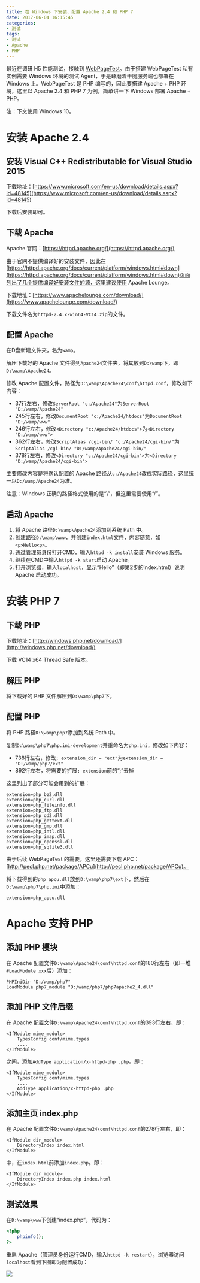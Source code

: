 ```yaml
---
title: 在 Windows 下安装、配置 Apache 2.4 和 PHP 7
date: 2017-06-04 16:15:45
categories:
- 测试
tags:
- 测试
- Apache
- PHP
---
```


最近在调研 H5 性能测试，接触到 [WebPageTest](https://www.webpagetest.org/)。由于搭建 WebPageTest 私有实例需要 Windows 环境的测试 Agent，于是琢磨着干脆服务端也部署在 Windows 上。WebPageTest 是 PHP 编写的，因此要搭建 Apache + PHP 环境，这里以 Apache 2.4 和 PHP 7 为例，简单讲一下 Windows 部署 Apache + PHP。

注：下文使用 Windows 10。

<!-- more -->

# 安装 Apache 2.4

## 安装 Visual C++ Redistributable for Visual Studio 2015

下载地址：[https://www.microsoft.com/en-us/download/details.aspx?id=48145](https://www.microsoft.com/en-us/download/details.aspx?id=48145)

下载后安装即可。

## 下载 Apache

Apache 官网：[https://httpd.apache.org/](https://httpd.apache.org/)

由于官网不提供编译好的安装文件，因此在[https://httpd.apache.org/docs/current/platform/windows.html#down](https://httpd.apache.org/docs/current/platform/windows.html#down)页面列出了几个提供编译好安装文件的源，这里建议使用 Apache Lounge。

下载地址：[https://www.apachelounge.com/download/](https://www.apachelounge.com/download/)

下载文件名为`httpd-2.4.x-win64-VC14.zip`的文件。

## 配置 Apache

在D盘新建文件夹，名为`wamp`。

解压下载好的 Apache 文件得到`Apache24`文件夹，将其放到`D:\wamp`下，即`D:\wamp\Apache24`。

修改 Apache 配置文件，路径为`D:\wamp\Apache24\conf\httpd.conf`，修改如下内容：

- 37行左右，修改`ServerRoot "c:/Apache24"`为`ServerRoot "D:/wamp/Apache24"`
- 245行左右，修改`DocumentRoot "c:/Apache24/htdocs"`为`DocumentRoot "D:/wamp/www"`
- 246行左右，修改`<Directory "c:/Apache24/htdocs">`为`<Directory "D:/wamp/www">`
- 362行左右，修改`ScriptAlias /cgi-bin/ "c:/Apache24/cgi-bin/"`为`ScriptAlias /cgi-bin/ "D:/wamp/Apache24/cgi-bin/"`
- 378行左右，修改`<Directory "c:/Apache24/cgi-bin">`为`<Directory "D:/wamp/Apache24/cgi-bin">`

主要修改内容是将默认配置的 Apache 路径从`c:/Apache24`改成实际路径，这里统一以`D:/wamp/Apache24`为准。

注意：Windows 正确的路径格式使用的是“\”，但这里需要使用“/”。

## 启动 Apache

1. 将 Apache 路径`D:\wamp\Apache24`添加到系统 Path 中。
2. 创建路径`D:\wamp\www`，并创建`index.html`文件，内容随意，如`<p>Hello<p>`。
3. 通过管理员身份打开CMD，输入`httpd -k install`安装 Windows 服务。
4. 继续在CMD中输入`httpd -k start`启动 Apache。
5. 打开浏览器，输入`localhost`，显示“Hello”（即第2步的index.html）说明 Apache 启动成功。

# 安装 PHP 7

## 下载 PHP

下载地址：[http://windows.php.net/download/](http://windows.php.net/download/)

下载 VC14 x64 Thread Safe 版本。

## 解压 PHP

将下载好的 PHP 文件解压到`D:\wamp\php7`下。

## 配置 PHP

将 PHP 路径`D:\wamp\php7`添加到系统 Path 中。

复制`D:\wamp\php7\php.ini-development`并重命名为`php.ini`，修改如下内容：

- 738行左右，修改`; extension_dir = "ext"`为`extension_dir = "D:/wamp/php7/ext"`
- 892行左右，将需要的扩展`; extension`前的“;”去掉

这里列出了部分可能会用到的扩展：

```
extension=php_bz2.dll
extension=php_curl.dll
extension=php_fileinfo.dll
extension=php_ftp.dll
extension=php_gd2.dll
extension=php_gettext.dll
extension=php_gmp.dll
extension=php_intl.dll
extension=php_imap.dll
extension=php_openssl.dll
extension=php_sqlite3.dll
```

由于后续 WebPageTest 的需要，这里还需要下载 APC：[http://pecl.php.net/package/APCu](http://pecl.php.net/package/APCu)。

将下载得到的`php_apcu.dll`放到`D:\wamp\php7\ext`下，然后在`D:\wamp\php7\php.ini`中添加：

```
extension=php_apcu.dll
```

# Apache 支持 PHP

## 添加 PHP 模块

在 Apache 配置文件`D:\wamp\Apache24\conf\httpd.conf`的180行左右（即一堆`#LoadModule xxx`后）添加：

```
PHPIniDir "D:/wamp/php7"
LoadModule php7_module "D:/wamp/php7/php7apache2_4.dll"
```

## 添加 PHP 文件后缀

在 Apache 配置文件`D:\wamp\Apache24\conf\httpd.conf`的393行左右，即：

```
<IfModule mime_module>
    TypesConfig conf/mime.types
    ....
</IfModule>
```

之间，添加`AddType application/x-httpd-php .php`。即：

```
<IfModule mime_module>
    TypesConfig conf/mime.types
    ....
    AddType application/x-httpd-php .php
</IfModule>
```

## 添加主页 index.php

在 Apache 配置文件`D:\wamp\Apache24\conf\httpd.conf`的278行左右，即：

```
<IfModule dir_module>
    DirectoryIndex index.html
</IfModule>
```

中，在`index.html`前添加`index.php`。即：

```
<IfModule dir_module>
    DirectoryIndex index.php index.html
</IfModule>
```

## 测试效果

在`D:\wamp\www`下创建“index.php”，代码为：

``` php
<?php
    phpinfo();
?>
```

重启 Apache（管理员身份运行CMD，输入`httpd -k restart`），浏览器访问`localhost`看到下图即为配置成功：

![](http://i4.buimg.com/1949/c17c955e90d20dbf.png)
